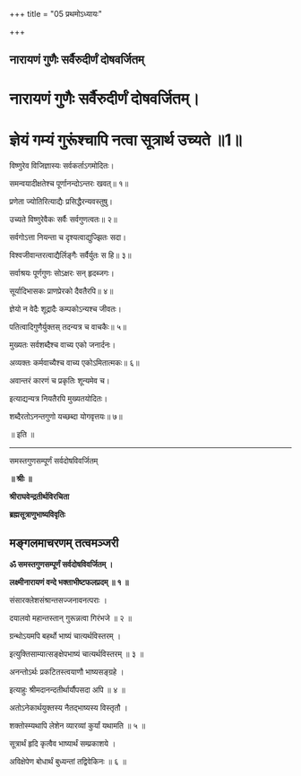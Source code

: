+++
title = "05 प्रथमोऽध्यायः"

+++


## नारायणं गुणैः सर्वैरुदीर्णं दोषवर्जितम्

# नारायणं गुणैः सर्वैरुदीर्णं दोषवर्जितम्।

# ज्ञेयं गम्यं गुरूंश्चापि नत्वा सूत्रार्थ उच्यते ॥1॥

विष्णुरेव विजिज्ञास्यः सर्वकर्ताऽगमोदितः।

समन्वयादीक्षतेश्च पूर्णानन्दोऽन्तरः खवत्‌॥ १॥

प्रणेता ज्योतिरित्याद्यैः प्रसिद्धैरन्यवस्तुषु।

उच्यते विष्णुरेवैकः सर्वैः सर्वगुणत्वतः॥ २॥

सर्वगोऽत्ता नियन्ता च दृश्यत्वाद्युज्झितः सदा।

विश्वजीवान्तरत्वाद्यैर्लिङ्गैः सर्वैर्युतः स हि॥ ३॥

सर्वाश्रयः पूर्णगुणः सोऽक्षरः सन्‌ हृदब्जगः।

सूर्यादिभासकः प्राणप्रेरको दैवतैरपि॥ ४॥

ज्ञेयो न वेदैः शूद्रादैः कम्पकोऽन्यश्च जीवतः।

पतित्वादिगुणैर्युक्तस् तदन्यत्र च वाचकैः॥ ५॥

मुख्यतः सर्वशब्दैश्च वाच्य एको जनार्दनः।

अव्यक्तः कर्मवाच्यैश्च वाच्य एकोऽमितात्मकः॥ ६॥

अवान्तरं कारणं च प्रकृतिः शून्यमेव च।

इत्याद्यन्यत्र नियतैरपि मुख्यतयोदितः।

शब्दैरतोऽनन्तगुणो यच्छब्दा योगवृत्तयः॥ ७॥

॥ इति ॥

------------------------------------------------------------------------

समस्तगुणसम्पूर्णं सर्वदोषविवर्जितम्

**॥ श्रीः ॥**

**श्रीराघवेन्द्रतीर्थविरचिता**

**ब्रह्मसूत्राणुभाष्यविवृतिः**

## **मङ्गलमाचरणम् तत्वमञ्जरी**

**ॐ समस्तगुणसम्पूर्णं सर्वदोषविवर्जितम् ।**

**लक्ष्मीनारायणं वन्दे भक्ताभीष्टफलप्रदम् ॥ १ ॥**

संसारक्लेशसंश्रान्तसज्जनावनत्पराः ।

दयालवो महान्तस्तान् गुरून्नत्वा गिरंभजे ॥ २ ॥

ग्रन्थोऽयमपि बहर्थो भाष्यं चात्यर्थविस्तरम् ।

इत्युक्तिसाम्यात्सङ्क्षेपभाष्यं चात्यर्थविस्तरम् ॥ ३ ॥

अनन्तोऽर्थः प्रकटितस्त्वयाणौ भाष्यसङ्ग्रहे ।

इत्याहुः श्रीमदानन्दतीर्थार्यौपसदा अपि ॥ ४ ॥

अतोऽनेकार्थयुक्तस्य नैतद्भाष्यस्य विस्तृतौ ।

शक्तोस्म्यथापि लेशेन व्यारव्यां कुर्यां यथामति ॥ ५ ॥

सूत्रार्थं हृदि कृत्वैव भाष्यार्थं सम्प्रकाशये ।

अविक्षेपेण बोधार्थं बुध्यन्तां तद्विवेकिनः ॥ ६ ॥

